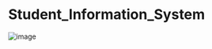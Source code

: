 # Student_Information_System

![image](https://user-images.githubusercontent.com/77552205/200770895-5586f141-92a2-4b04-a8a0-0db892026d47.png)
